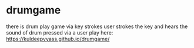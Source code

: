 # drumgame
there is drum play game via key strokes
user strokes the key and hears the sound of drum pressed via a user
play here:  https://kuldeepvyass.github.io/drumgame/
